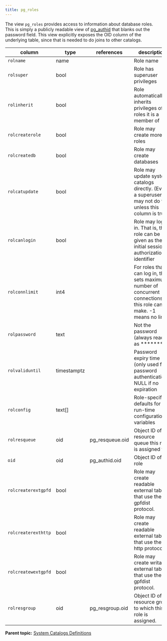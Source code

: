 ```yaml
---
title: pg_roles 
---
```


The view `pg_roles` provides access to information about database roles. This is simply a publicly readable view of [pg\_authid](pg_authid.html) that blanks out the password field. This view explicitly exposes the OID column of the underlying table, since that is needed to do joins to other catalogs.

|column|type|references|description|
|------|----|----------|-----------|
|`rolname`|name| |Role name|
|`rolsuper`|bool| |Role has superuser privileges|
|`rolinherit`|bool| |Role automatically inherits privileges of roles it is a member of|
|`rolcreaterole`|bool| |Role may create more roles|
|`rolcreatedb`|bool| |Role may create databases|
|`rolcatupdate`|bool| |Role may update system catalogs directly. \(Even a superuser may not do this unless this column is true.\)|
|`rolcanlogin`|bool| |Role may log in. That is, this role can be given as the initial session authorization identifier|
|`rolconnlimit`|int4| |For roles that can log in, this sets maximum number of concurrent connections this role can make. -1 means no limit|
|`rolpassword`|text| |Not the password \(always reads as \*\*\*\*\*\*\*\*\)|
|`rolvaliduntil`|timestamptz| |Password expiry time \(only used for password authentication\); NULL if no expiration|
|`rolconfig`|text\[\]| |Role-specific defaults for run-time configuration variables|
|`rolresqueue`|oid|pg\_resqueue.oid|Object ID of the resource queue this role is assigned to.|
|`oid`|oid|pg\_authid.oid|Object ID of role|
|`rolcreaterextgpfd`|bool| |Role may create readable external tables that use the gpfdist protocol.|
|`rolcreaterexthttp`|bool| |Role may create readable external tables that use the http protocol.|
|`rolcreatewextgpfd`|bool| |Role may create writable external tables that use the gpfdist protocol.|
|`rolresgroup`|oid|pg\_resgroup.oid|Object ID of the resource group to which this role is assigned.|

**Parent topic:** [System Catalogs Definitions](../system_catalogs/catalog_ref-html.html)

